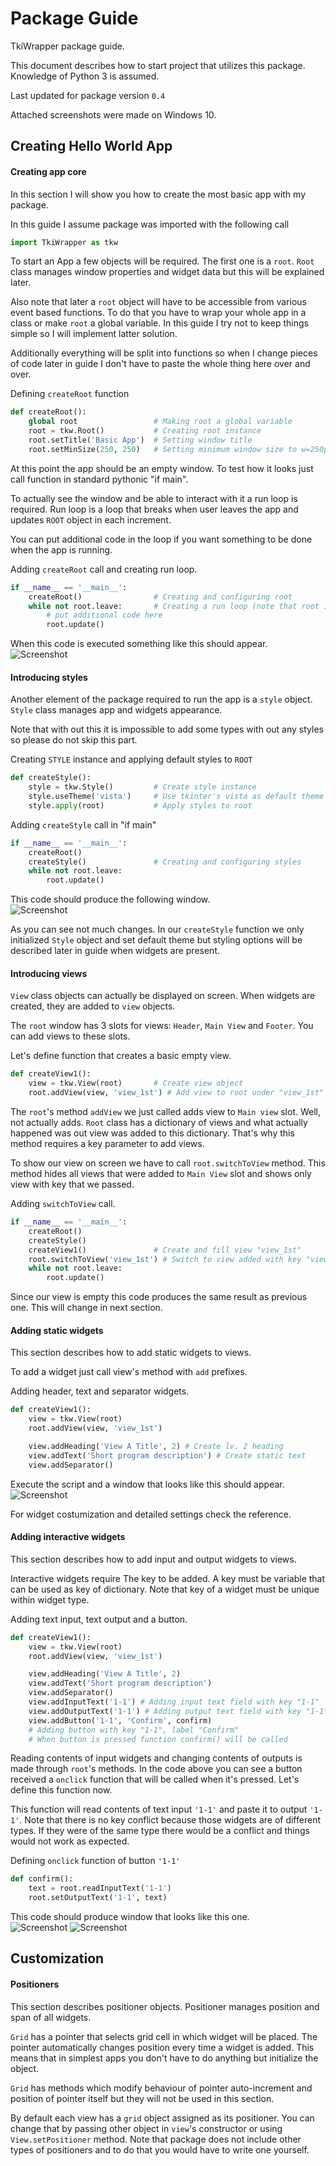 # Package Guide
TkiWrapper package guide.

This document describes how to start project that utilizes this package.
Knowledge of Python 3 is assumed.

Last updated for package version `0.4`

Attached screenshots were made on Windows 10.



## Creating Hello World App

#### Creating app core
In this section I will show you how to create the most basic app with my package.

In this guide I assume package was imported with the following call
```python
import TkiWrapper as tkw
```

To start an App a few objects will be required. The first one is a `root`.
`Root` class manages window properties and widget data
but this will be explained later.

Also note that later a `root` object will have to be accessible from various
event based functions. To do that you have to wrap your whole app
in a class or make `root` a global variable.
In this guide I try not to keep things simple so I will implement latter solution.

Additionally everything will be split into functions so when I change
pieces of code later in guide I don't have to paste the whole thing here over and over.

Defining `createRoot` function
```python
def createRoot():
    global root                 # Making root a global variable
    root = tkw.Root()           # Creating root instance
    root.setTitle('Basic App')  # Setting window title
    root.setMinSize(250, 250)   # Setting minimum window size to w=250px, h=250px
```

At this point the app should be an empty window.
To test how it looks just call function in standard pythonic "if main".

To actually see the window and be able to interact with it a run loop is required.
Run loop is a loop that breaks when user leaves the app and updates `ROOT` object
in each increment.

You can put additional code in the loop if you want something to be
done when the app is running.

Adding `createRoot` call and creating run loop.
```python
if __name__ == '__main__':
    createRoot()                # Creating and configuring root
    while not root.leave:       # Creating a run loop (note that root is a global)
        # put additional code here
        root.update()
```

When this code is executed something like this should appear.  
![Screenshot](screenshots/guide_1_1win.png)



#### Introducing styles
Another element of the package required to run the app is a `style` object.
`Style` class manages app and widgets appearance.

Note that with out this it is impossible to add some types with out any styles
so please do not skip this part.

Creating `STYLE` instance and applying default styles to `ROOT`
```python
def createStyle():
    style = tkw.Style()         # Create style instance
    style.useTheme('vista')     # Use tkinter's vista as default theme
    style.apply(root)           # Apply styles to root
```

Adding `createStyle` call in "if main"
```python
if __name__ == '__main__':
    createRoot()
    createStyle()               # Creating and configuring styles
    while not root.leave:
        root.update()
```

This code should produce the following window.  
![Screenshot](screenshots/guide_1_2win.png)

As you can see not much changes. In our `createStyle` function we only
initialized `Style` object and set default theme
but styling options will be described later in guide when widgets are present.



#### Introducing views
`View` class objects can actually be displayed on screen.
When widgets are created, they are added to `view` objects.

The `root` window has 3 slots for views: `Header`, `Main View` and `Footer`.
You can add views to these slots.

Let's define function that creates a basic empty view.

```python
def createView1():
    view = tkw.View(root)       # Create view object
    root.addView(view, 'view_1st') # Add view to root under "view_1st" key.
```

The `root`'s method `addView` we just called adds view to `Main view` slot.
Well, not actually adds. `Root` class has a dictionary of views and what actually
happened was out view was added to this dictionary.
That's why this method requires a key parameter to add views.

To show our view on screen we have to call `root.switchToView` method.
This method hides all views that were added to `Main View` slot and shows
only view with key that we passed.

Adding `switchToView` call.
```python
if __name__ == '__main__':
    createRoot()
    createStyle()
    createView1()               # Create and fill view "view_1st"
    root.switchToView('view_1st') # Switch to view added with key "view_1st"
    while not root.leave:
        root.update()
```

Since our view is empty this code produces the same result as previous one.
This will change in next section.



#### Adding static widgets
This section describes how to add static widgets to views.

To add a widget just call view's method with `add` prefixes.

Adding header, text and separator widgets.
```python
def createView1():
    view = tkw.View(root)
    root.addView(view, 'view_1st')

    view.addHeading('View A Title', 2) # Create lv. 2 heading
    view.addText('Short program description') # Create static text
    view.addSeparator()
```

Execute the script and a window that looks like this should appear.  
![Screenshot](screenshots/guide_1_3win.png)

For widget costumization and detailed settings check the reference.



#### Adding interactive widgets
This section describes how to add input and output widgets to views.

Interactive widgets require The key to be added.
A key must be variable that can be used as key of dictionary.
Note that key of a widget must be unique within widget type.

Adding text input, text output and a button.
```python
def createView1():
    view = tkw.View(root)
    root.addView(view, 'view_1st')

    view.addHeading('View A Title', 2)
    view.addText('Short program description')
    view.addSeparator()
    view.addInputText('1-1') # Adding input text field with key "1-1"
    view.addOutputText('1-1') # Adding output text field with key "1-1"
    view.addButton('1-1', 'Confirm', confirm)
    # Adding button with key "1-1", label "Confirm"
    # When button is pressed function confirm() will be called
```

Reading contents of input widgets and changing contents of outputs is made through
`root`'s methods. In the code above you can see a button received a `onclick` function
that will be called when it's pressed. Let's define this function now.

This function will read contents of text input `'1-1'` and paste it to output `'1-1'`.
Note that there is no key conflict because those widgets are of different types.
If they were of the same type there would be a conflict and things would not work
as expected.

Defining `onclick` function of button `'1-1'`
```python
def confirm():
    text = root.readInputText('1-1')
    root.setOutputText('1-1', text)
```

This code should produce window that looks like this one.  
![Screenshot](screenshots/guide_1_4Awin.png)
![Screenshot](screenshots/guide_1_4Bwin.png)



## Customization

#### Positioners
This section describes positioner objects.
Positioner manages position and span of all widgets.

`Grid` has a pointer that selects grid cell in which widget will be placed.
The pointer automatically changes position every time a widget is added.
This means that in simplest apps you don't have to
do anything but initialize the object.

`Grid` has methods which modify behaviour of pointer auto-increment
and position of pointer itself but they will not be used in this section.

By default each view has a `grid` object assigned as its positioner.
You can change that by passing other object in `view`'s constructor
or using `View.setPositioner` method. Note that package does not include
other types of positioners and to do that you would have to write one yourself.
